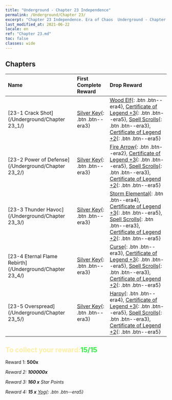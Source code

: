 ```yaml
---
title: "Underground - Chapter 23 Independence"
permalink: /Underground/Chapter 23/
excerpt: "Chapter 23 Independence. Era of Chaos  Underground - Chapter 23. Independence"
last_modified_at: 2021-06-22
locale: en
ref: "Chapter 23.md"
toc: false
classes: wide
---
```


## Chapters

  | Name |  First Complete Reward | Drop Reward |
  |:------------|:------------|:------------| 
  | [23-1 Crack Shot](/Underground/Chapter 23_1/) | [Silver Key](/Items/con_693/){: .btn .btn--era3} | [Wood Elf](/Items/unt_201/){: .btn .btn--era4}, [Certificate of Legend +3](/Items/mat_88/){: .btn .btn--era5}, [Spell Scrolls](/Items/con_694/){: .btn .btn--era3}, [Certificate of Legend +2](/Items/mat_81/){: .btn .btn--era5} |
  | [23-2 Power of Defense](/Underground/Chapter 23_2/) | [Silver Key](/Items/con_693/){: .btn .btn--era3} | [Fire Arrow](/Items/her_413/){: .btn .btn--era2}, [Certificate of Legend +3](/Items/mat_88/){: .btn .btn--era5}, [Spell Scrolls](/Items/con_694/){: .btn .btn--era3}, [Certificate of Legend +2](/Items/mat_81/){: .btn .btn--era5} |
  | [23-3 Thunder Havoc](/Underground/Chapter 23_3/) | [Silver Key](/Items/con_693/){: .btn .btn--era3} | [Storm Elemental](/Items/unt_263/){: .btn .btn--era4}, [Certificate of Legend +3](/Items/mat_88/){: .btn .btn--era5}, [Spell Scrolls](/Items/con_694/){: .btn .btn--era3}, [Certificate of Legend +2](/Items/mat_81/){: .btn .btn--era5} |
  | [23-4 Eternal Flame Rebirth](/Underground/Chapter 23_4/) | [Silver Key](/Items/con_693/){: .btn .btn--era3} | [Curse](/Items/her_410/){: .btn .btn--era3}, [Certificate of Legend +3](/Items/mat_88/){: .btn .btn--era5}, [Spell Scrolls](/Items/con_694/){: .btn .btn--era3}, [Certificate of Legend +2](/Items/mat_81/){: .btn .btn--era5} |
  | [23-5 Overspread](/Underground/Chapter 23_5/) | [Silver Key](/Items/con_693/){: .btn .btn--era3} | [Harpy](/Items/unt_245/){: .btn .btn--era4}, [Certificate of Legend +3](/Items/mat_88/){: .btn .btn--era5}, [Spell Scrolls](/Items/con_694/){: .btn .btn--era3}, [Certificate of Legend +2](/Items/mat_81/){: .btn .btn--era5} |


## <span style="color: #ffeea0">To collect your reward:</span><span style="color: #27f73a">15/15</span>

 Reward 1:  **500x** <i class="fas fa-gem"/>

 Reward 2:  **100000x** <i class="fas fa-coins"/>

 Reward 3: **160 x** Star Points

 Reward 4: **15 x** [Yog](/Items/her_377/){: .btn .btn--era5}

